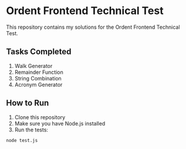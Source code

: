 # Ordent Frontend Technical Test

This repository contains my solutions for the Ordent Frontend Technical Test.

## Tasks Completed

1. Walk Generator
2. Remainder Function
3. String Combination
4. Acronym Generator

## How to Run

1. Clone this repository
2. Make sure you have Node.js installed
3. Run the tests:
```bash
node test.js
